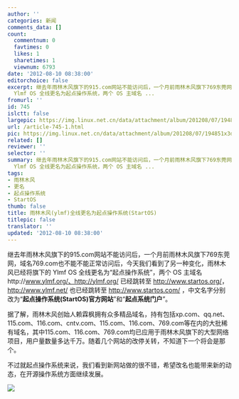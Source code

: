```yaml
---
author: ''
categories: 新闻
comments_data: []
count:
  commentnum: 0
  favtimes: 0
  likes: 1
  sharetimes: 1
  viewnum: 6793
date: '2012-08-10 08:38:00'
editorchoice: false
excerpt: 继去年雨林木风旗下的915.com网站不能访问后，一个月前雨林木风旗下769东莞网，域名769.com也不能不能正常访问后，今天我们看到了另一种变化，雨林木风已经将旗下的
  Ylmf OS 全线更名为起点操作系统，两个 OS 主域名 ...
fromurl: ''
id: 745
islctt: false
largepic: https://img.linux.net.cn/data/attachment/album/201208/07/194851x3dxl16oanao9za3.jpg
url: /article-745-1.html
pic: https://img.linux.net.cn/data/attachment/album/201208/07/194851x3dxl16oanao9za3.jpg.thumb.jpg
related: []
reviewer: ''
selector: ''
summary: 继去年雨林木风旗下的915.com网站不能访问后，一个月前雨林木风旗下769东莞网，域名769.com也不能不能正常访问后，今天我们看到了另一种变化，雨林木风已经将旗下的
  Ylmf OS 全线更名为起点操作系统，两个 OS 主域名 ...
tags:
- 雨林木风
- 更名
- 起点操作系统
- StartOS
thumb: false
title: 雨林木风(ylmf)全线更名为起点操作系统(StartOS)
titlepic: false
translator: ''
updated: '2012-08-10 08:38:00'
---
```


继去年雨林木风旗下的915.com网站不能访问后，一个月前雨林木风旗下769东莞网，域名769.com也不能不能正常访问后，今天我们看到了另一种变化，雨林木风已经将旗下的 Ylmf OS 全线更名为“起点操作系统”，两个 OS 主域名http://www.ylmf.org/、http://ylmf.org/ 已经跳转至 <http://www.startos.org/>，http://www.ylmf.net/ 也已经跳转至 <http://www.startos.com/> ，中文名字分别改为“**起点操作系统(StartOS)官方网站**”和“**起点系统门户**”。


据了解，雨林木风创始人赖霖枫拥有众多精品域名，持有包括xp.com、qq.net、115.com、116.com、cntv.com、115.com、116.com、769.com等在内的大批稀有域名，其中115.com、116.com、769.com均已应用于雨林木风旗下的大型网络项目，用户量数量多达千万。随着几个网站的改停关转，不知道下一个将会是那个。


不过就起点操作系统来说，我们看到新网站做的很不错，希望改名也能带来新的动态，在开源操作系统方面继续发展。


![](/data/attachment/album/201208/07/194851x3dxl16oanao9za3.jpg)